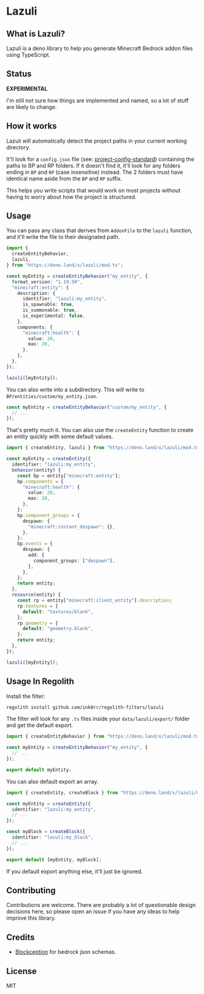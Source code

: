 # Lazuli

## What is Lazuli?

Lazuli is a deno library to help you generate Minecraft Bedrock addon files using TypeScript.

## Status

**EXPERIMENTAL**

I'm still not sure how things are implemented and named, so a lot of stuff are likely to change.

## How it works

Lazuli will automatically detect the project paths in your current working directory.

It'll look for a `config.json` file (see: [project-config-standard]) containing the paths to BP and RP folders. If it doesn't find it, it'll look for any folders ending in `BP` and `RP` (case insensitive) instead. The 2 folders must have identical name aside from the `BP` and `RP` suffix.

This helps you write scripts that would work on most projects without having to worry about how the project is structured.

## Usage

You can pass any class that derives from `AddonFile` to the `lazuli` function, and it'll write the file to their designated path.

```ts
import {
  createEntityBehavior,
  lazuli,
} from "https://deno.land/x/lazuli/mod.ts";

const myEntity = createEntityBehavior("my_entity", {
  format_version: "1.19.50",
  "minecraft:entity": {
    description: {
      identifier: "lazuli:my_entity",
      is_spawnable: true,
      is_summonable: true,
      is_experimental: false,
    },
    components: {
      "minecraft:health": {
        value: 20,
        max: 20,
      },
    },
  },
});

lazuli([myEntity]);
```

You can also write into a subdirectory. This will write to `BP/entities/custom/my_entity.json`.

```ts
const myEntity = createEntityBehavior("custom/my_entity", {
  // ...
});
```

That's pretty much it. You can also use the `createEntity` function to create an entity quickly with some default values.

```ts
import { createEntity, lazuli } from "https://deno.land/x/lazuli/mod.ts";

const myEntity = createEntity({
  identifier: "lazuli:my_entity",
  behavior(entity) {
    const bp = entity["minecraft:entity"];
    bp.components = {
      "minecraft:health": {
        value: 20,
        max: 20,
      },
    };
    bp.component_groups = {
      despawn: {
        "minecraft:instant_despawn": {},
      },
    };
    bp.events = {
      despawn: {
        add: {
          component_groups: ["despawn"],
        },
      },
    };
    return entity;
  },
  resource(entity) {
    const rp = entity["minecraft:client_entity"].description;
    rp.textures = {
      default: "textures/blank",
    };
    rp.geometry = {
      default: "geometry.blank",
    };
    return entity;
  },
});

lazuli([myEntity]);
```

## Usage In Regolith

Install the filter:

```sh
regolith install github.com/ink0rr/regolith-filters/lazuli
```

The filter will look for any `.ts` files inside your `data/lazuli/export/` folder and get the default export.

```ts
import { createEntityBehavior } from "https://deno.land/x/lazuli/mod.ts";

const myEntity = createEntityBehavior("my_entity", {
  // ...
});

export default myEntity;
```

You can also default export an array.

```ts
import { createEntity, createBlock } from "https://deno.land/x/lazuli/mod.ts";

const myEntity = createEntity({
  identifier: "lazuli:my_entity",
  // ...
});

const myBlock = createBlock({
  identifier: "lazuli:my_block",
  // ...
});

export default [myEntity, myBlock];
```

If you default export anything else, it'll just be ignored.

## Contributing

Contributions are welcome. There are probably a lot of questionable design decisions here, so please open an issue if you have any ideas to help improve this library.

## Credits

- [Blockception] for bedrock json schemas.

## License

MIT

<!-- Links -->

[project-config-standard]: https://github.com/Bedrock-OSS/project-config-standard
[blockception]: https://github.com/Blockception/Minecraft-bedrock-json-schemas
